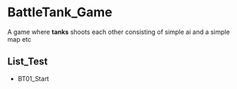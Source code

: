 # BattleTank_Game
A game where **tanks** shoots each other consisting of simple ai and a simple map etc

## List_Test
* BT01_Start
